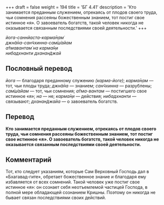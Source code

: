 +++
draft = false
weight = 194
title = 'БГ 4.41'
description = 'Кто занимается преданным служением, отрекаясь от плодов своего труда, чьи сомнения рассеяны божественным знанием, тот постиг свое истинное «я». О завоеватель богатств, такой человек никогда не оказывается связанным последствиями своей деятельности.'
+++

_йога-саннйаста-карма̄н̣ам̇  
джн̃а̄на-сан̃чхинна-сам̇ш́айам  
а̄тмавантам̇ на карма̄н̣и  
нибадхнанти дханан̃джай_

## Пословный перевод

_йога_ — благодаря преданному служению _(карма-йоге)_; _карма̄н̣ам_ — тот, чьи плоды труда; _джн̃а̄на_ — знанием; _сан̃чхинна_ — разрублены; _сам̇ш́айам_ — тот, чьи сомнения; _а̄тма_\-_вантам_ — постигшего свое истинное «я»; _на_ — не; _карма̄н̣и_ — действия; _нибадхнанти_ — связывают; _дханан̃джайа_ — о завоеватель богатств.

## Перевод

**Кто занимается преданным служением, отрекаясь от плодов своего труда, чьи сомнения рассеяны божественным знанием, тот постиг свое истинное «я». О завоеватель богатств, такой человек никогда не оказывается связанным последствиями своей деятельности.**

## Комментарий

Тот, кто следует указаниям, которые Сам Верховный Господь дал в «Бхагавад-гите», обретает божественное знание и благодаря ему избавляется от всех сомнений. Такой человек уже постиг свое истинное «я»: он сознает себя неотъемлемой частицей Господа, в полной мере обладающей сознанием Кришны. Поэтому он никогда не бывает связан последствиями своих действий.
